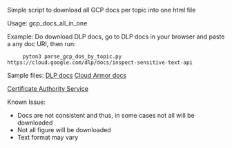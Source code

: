 Simple script to download all GCP docs per topic into one html file

Usage: gcp_docs_all_in_one <paste one doc links from the topic>
                                  
Example: Do download DLP docs, go to DLP docs in your browser and paste a any doc URI, then run:
                                  
         pyton3 parse_gcp_dos_by_topic.py https://cloud.google.com/dlp/docs/inspect-sensitive-text-api
  
Sample files:
  [DLP docs](https://link-url-here.org](https://github.com/anamer/GCP_Helper_Scripts/blob/main/GCP_simple_docs_scraper/SampleFile-dlp_gcp_doc_all_in-one.html))
  [Cloud Armor docs](https://github.com/anamer/GCP_Helper_Scripts/blob/main/GCP_simple_docs_scraper/armor_gcp_doc_all_in-one.html)
  
  [Certificate Authority Service](https://github.com/anamer/GCP_Helper_Scripts/blob/main/GCP_simple_docs_scraper/certificate-authority-service_gcp_doc_all_in-one.html)
 
Known Issue:
* Docs are not consistent and thus, in some cases not all will be downloaded
* Not all figure will be downloaded
* Text format may vary
